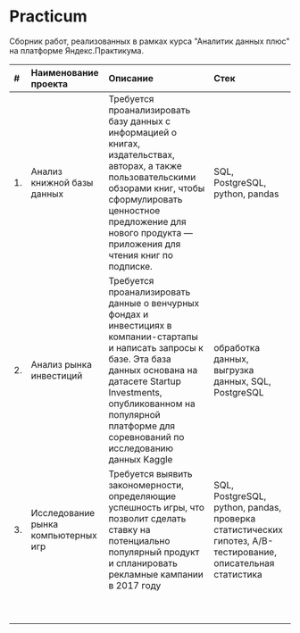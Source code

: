 # Practicum
Cборник работ, реализованных в рамках курса "Аналитик данных плюс" на платформе Яндекс.Практикума.

| # | Наименование проекта               | Описание                                                         | Стек                                                            |
|:--|:-----------------------------------| :----------------------------------------------------------------|:----------------------------------------------------------------|
| 1.| Анализ книжной базы данных         |Требуется проанализировать базу данных c информацией о книгах, издательствах, авторах, а также пользовательскими обзорами книг,  чтобы сформулировать ценностное предложение для нового продукта — приложения для чтения книг по подписке.|SQL, PostgreSQL, python, pandas|
| 2.| Анализ рынка инвестиций|Требуется проанализировать данные о венчурных фондах и инвестициях в компании-стартапы и написать запросы к базе. Эта база данных основана на датасете Startup Investments, опубликованном на популярной платформе для соревнований по исследованию данных Kaggle|обработка данных, выгрузка данных, SQL, PostgreSQL|
| 3.| Исследование рынка компьютерных игр|Требуется выявить закономерности, определяющие успешность игры, что позволит сделать ставку на потенциально популярный продукт и спланировать рекламные кампании в 2017 году|SQL, PostgreSQL, python, pandas, проверка статистических гипотез, A/B-тестирование, описательная статистика|
|   |                                    |                                                                  |                                                                 |
|   |                                    |                                                                  |                                                                 |
|   |                                    |                                                                  |                                                                 |
|   |                                    |                                                                  |                                                                 |
|   |                                    |                                                                  |                                                                 |
|   |                                    |                                                                  |                                                                 |
|   |                                    |                                                                  |                                                                 |
|   |                                    |                                                                  |                                                                 |
|   |                                    |                                                                  |                                                                 |
